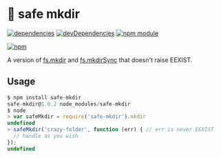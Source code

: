 # :file_folder: safe mkdir
    
[![dependencies](https://david-dm.org/tallesl/safe-mkdir.png)](https://david-dm.org/tallesl/safe-mkdir)
[![devDependencies](https://david-dm.org/tallesl/safe-mkdir/dev-status.png)](https://david-dm.org/tallesl/safe-mkdir#info=devDependencies)
[![npm module](https://badge.fury.io/js/safe-mkdir.png)](http://badge.fury.io/js/safe-mkdir)

[![npm](https://nodei.co/npm/safe-mkdir.png?mini=true)](https://nodei.co/npm/safe-mkdir/)
    
A version of [fs.mkdir](http://nodejs.org/api/fs.html#fs_fs_mkdir_path_mode_callback) and [fs.mkdirSync](http://nodejs.org/api/fs.html#fs_fs_mkdirsync_path_mode) that doesn't raise EEXIST.

## Usage

```javascript
$ npm install safe-mkdir
safe-mkdir@1.0.2 node_modules/safe-mkdir
$ node
> var safeMkdir = require('safe-mkdir').mkdir
undefined
> safeMkdir('crazy-folder', function (err) { // err is never EEXIST
  // handle as you wish
});
undefined
```

